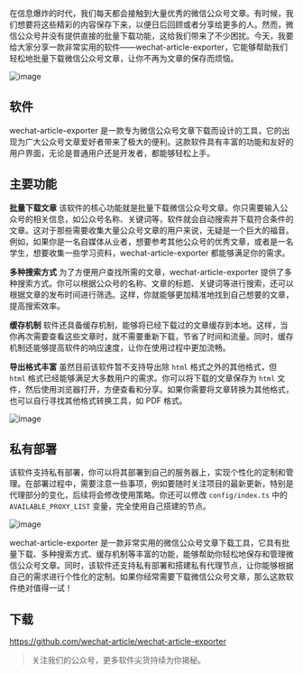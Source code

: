 在信息爆炸的时代，我们每天都会接触到大量优秀的微信公众号文章。有时候，我们想要将这些精彩的内容保存下来，以便日后回顾或者分享给更多的人。然而，微信公众号并没有提供直接的批量下载功能，这给我们带来了不少困扰。今天，我要给大家分享一款非常实用的软件——wechat-article-exporter，它能够帮助我们轻松地批量下载微信公众号文章，让你不再为文章的保存而烦恼。

![image](https://github.com/user-attachments/assets/7b50ab6b-8aff-4029-a892-69a005ed21c7)


## 软件

wechat-article-exporter 是一款专为微信公众号文章下载而设计的工具，它的出现为广大公众号文章爱好者带来了极大的便利。这款软件具有丰富的功能和友好的用户界面，无论是普通用户还是开发者，都能够轻松上手。

## 主要功能

**批量下载文章**
该软件的核心功能就是批量下载微信公众号文章。你只需要输入公众号的相关信息，如公众号名称、关键词等，软件就会自动搜索并下载符合条件的文章。这对于那些需要收集大量公众号文章的用户来说，无疑是一个巨大的福音。例如，如果你是一名自媒体从业者，想要参考其他公众号的优秀文章，或者是一名学生，想要收集一些学习资料，wechat-article-exporter 都能够满足你的需求。

**多种搜索方式**
为了方便用户查找所需的文章，wechat-article-exporter 提供了多种搜索方式。你可以根据公众号的名称、文章的标题、关键词等进行搜索，还可以根据文章的发布时间进行筛选。这样，你就能够更加精准地找到自己想要的文章，提高搜索效率。

**缓存机制**
软件还具备缓存机制，能够将已经下载过的文章缓存到本地。这样，当你再次需要查看这些文章时，就不需要重新下载，节省了时间和流量。同时，缓存机制还能够提高软件的响应速度，让你在使用过程中更加流畅。

**导出格式丰富**
虽然目前该软件暂不支持导出除 `html` 格式之外的其他格式，但 `html` 格式已经能够满足大多数用户的需求。你可以将下载的文章保存为 `html` 文件，然后使用浏览器打开，方便查看和分享。如果你需要将文章转换为其他格式，也可以自行寻找其他格式转换工具，如 PDF 格式。

![image](https://github.com/user-attachments/assets/6837afb9-e3b3-4e3d-8939-6dc83f4efc85)


## 私有部署

该软件支持私有部署，你可以将其部署到自己的服务器上，实现个性化的定制和管理。在部署过程中，需要注意一些事项，例如要随时关注项目的最新更新，特别是代理部分的变化，后续将会修改使用策略。你还可以修改 `config/index.ts` 中的 `AVAILABLE_PROXY_LIST` 变量，完全使用自己搭建的节点。

![image](https://github.com/user-attachments/assets/08c7e860-eaeb-4112-9cb6-4e20ee8da818)


wechat-article-exporter 是一款非常实用的微信公众号文章下载工具，它具有批量下载、多种搜索方式、缓存机制等丰富的功能，能够帮助你轻松地保存和管理微信公众号文章。同时，该软件还支持私有部署和搭建私有代理节点，让你能够根据自己的需求进行个性化的定制。如果你经常需要下载微信公众号文章，那么这款软件绝对值得一试！

## 下载

https://github.com/wechat-article/wechat-article-exporter

> 关注我们的公众号，更多软件尖货持续为你揭秘。
